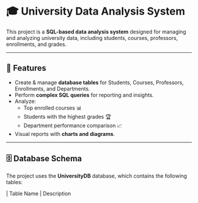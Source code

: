 # 🎓 University Data Analysis System  

This project is a **SQL-based data analysis system** designed for managing and analyzing university data, including students, courses, professors, enrollments, and grades.

---

## 📌 Features
- Create & manage **database tables** for Students, Courses, Professors, Enrollments, and Departments.
- Perform **complex SQL queries** for reporting and insights.
- Analyze:
  - Top enrolled courses 📊
  - Students with the highest grades 🏆
  - Department performance comparison 📈
- Visual reports with **charts and diagrams**.

---

## 🗄️ Database Schema
The project uses the **UniversityDB** database, which contains the following tables:

| Table Name      | Description

